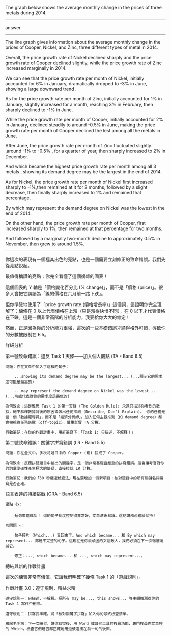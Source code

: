 The graph below shows the average monthly change in the prices of three metals during 2014.

___

answer

___

The line graph gives information about the average monthly change in the prices of Cooper, Nickel, and Zinc, three different types of metal in 2014.


Overall, the price growth rate of Nickel declined sharply and the price growth rate of Cooper declined slightly, while the price growth rate of Zinc increased marginally in 2014.


We can see that the price growth rate per month  of Nickel, initially accounted for 6% in January, dramatically dropped to -3% in June, showing a large downward trend .

As for the price growth rate per month  of Zinc, initially accounted for 1% in January, slightly increased for a month, reaching 3% in February, then sharply declined to -1% in June.

While  the price growth rate per month of Cooper, initially accounted for 2% in January, declined steadily to around -0.5% in June, making the price growth rate per month  of Cooper declined the lest among all the metals in June.


After June,  the price growth rate per month of Zinc fluctuated slightly ,around -1% to -0.5% , for a quarter of year, then sharply increased to 2% in December.

And which became the highest  price growth rate per month among all 3 metals , showing its demand degree may be the largest  in the end of 2014.

As for Nickel, the price growth rate per month of Nickel first increased sharply to -1%,then remained at it for 2 months, followed by a slight decrease, then finally sharply increased to 1% and remained that percentage.

By which may represent the demand degree on Nickel was the lowest in the end of 2014.

On the other hand,  the price growth rate per month of Cooper, first increased sharply to 1%, then remained at that percentage for two months.

And followed by a marginally two-month decline to approximately 0.5% in November, then grew to around 1.5%. 

___
你這次的表現有一個極其出色的亮點，也是一個需要立刻修正的致命錯誤。我們先從亮點說起。

最值得稱讚的亮點：你完全看懂了這個複雜的圖表！

這個圖表的 Y 軸是「價格變化百分比 (% change)」，而不是「價格 (price)」。很多人會把它誤讀為「鎳的價格在六月前一路下跌」。

但你準確地使用了「price growth rate (價格增長率)」這個詞，這證明你完全理解了：線條在 0 以上代表價格在上漲（只是漲得快慢不同），在 0 以下才代表價格在下跌。這是一個非常高階的分析能力，我要給你大大的肯定！

然而，正是因為你的分析能力很強，這次的一些基礎錯誤才顯得格外可惜，導致你的分數被限制在 6.5。

詳細分析

第一號致命錯誤：違反 Task 1 天條——加入個人觀點 (TA - Band 6.5)

    問題：你在文章中加入了這樣的句子：

        ...showing its demand degree may be the largest... (...顯示它的需求度可能是最高的)

        ...may represent the demand degree on Nickel was the lowest... (...可能代表對鎳的需求度是最低的)

    為何致命：這是雅思 Task 1 的第一天條 (The Golden Rule): 永遠只描述你看到的數據，絕不解釋數據背後的原因或做出任何推測 (Describe, Don't Explain)。 你的任務是當一個「數據報導員」，而不是「經濟分析師」。加入任何主觀推測（如 demand degree）都會被視為任務失敗 (off-topic)，嚴重影響 TA 分數。

    行動筆記：在你的作戰計畫中，用紅筆寫下：「Task 1: 只描述，不解釋！」

第二號致命錯誤：關鍵字拼寫錯誤 (LR - Band 5.5)

    問題：你在全文中，多次將題目中的 Copper (銅) 拼成了 Cooper。

    為何致命：反覆拼錯題目中給出的關鍵字，是一個非常基礎且嚴重的拼寫錯誤。這會讓考官對你的詞彙準確性產生極大的懷疑，直接拉低 LR 分數。

    行動筆記：我們的「30 秒極速檢查法」現在要增加一個新項目：核對題目中的所有關鍵名詞拼寫是否正確。

語言表達的持續挑戰 (GRA - Band 6.5)

    優點 👍：

        短句策略成功！ 你的句子長度控制得非常好，文章清晰易讀。這點請務必繼續保持！

    老問題 ✍️：

        句子碎片 (Which...) 又回來了。And which became... 和 By which may represent... 都是不完整的句子。這現在是你最頑固的文法敵人，我們必須在下一次徹底消滅它。

        修正：..., which became... 和 ..., which may represent...。

總結與新的作戰計畫

這次的練習非常有價值，它讓我們明確了幾條 Task 1 的「遊戲規則」。

作戰計畫 3.0：遵守規則，精益求精

    遵守規則一：只描述，不解釋。把所有 may be..., this shows... 等主觀推測從你的 Task 1 寫作中刪除。

    遵守規則二：拼寫要準確。將「核對關鍵字拼寫」加入你的最終檢查清單。

    根除老毛病：下一次練習，請你寫完後，用 Word 或其他工具的搜尋功能，專門搜尋你文章裡的 Which，檢查它們是否都正確地用逗號連接在前一句的後面。